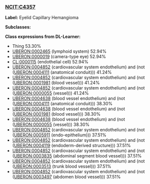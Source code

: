 
### [NCIT:C4357](http://purl.obolibrary.org/obo/NCIT_C4357)
**Label:** Eyelid Capillary Hemangioma

**Subclasses:** 

**Class expressions from DL-Learner:**

- Thing 53.30%
- [UBERON:0002465](http://purl.obolibrary.org/obo/UBERON_0002465) (lymphoid system) 52.94%
- [UBERON:0000019](http://purl.obolibrary.org/obo/UBERON_0000019) (camera-type eye) 52.94%
- [CL:0000115](http://purl.obolibrary.org/obo/CL_0000115) (endothelial cell) 52.94%
- [UBERON:0004852](http://purl.obolibrary.org/obo/UBERON_0004852) (cardiovascular system endothelium) and (not ([UBERON:0004111](http://purl.obolibrary.org/obo/UBERON_0004111) (anatomical conduit))) 41.24%
- [UBERON:0004852](http://purl.obolibrary.org/obo/UBERON_0004852) (cardiovascular system endothelium) and (not ([UBERON:0001981](http://purl.obolibrary.org/obo/UBERON_0001981) (blood vessel))) 41.24%
- [UBERON:0004852](http://purl.obolibrary.org/obo/UBERON_0004852) (cardiovascular system endothelium) and (not ([UBERON:0000055](http://purl.obolibrary.org/obo/UBERON_0000055) (vessel))) 41.24%
- [UBERON:0004638](http://purl.obolibrary.org/obo/UBERON_0004638) (blood vessel endothelium) and (not ([UBERON:0004111](http://purl.obolibrary.org/obo/UBERON_0004111) (anatomical conduit))) 38.30%
- [UBERON:0004638](http://purl.obolibrary.org/obo/UBERON_0004638) (blood vessel endothelium) and (not ([UBERON:0001981](http://purl.obolibrary.org/obo/UBERON_0001981) (blood vessel))) 38.30%
- [UBERON:0004638](http://purl.obolibrary.org/obo/UBERON_0004638) (blood vessel endothelium) and (not ([UBERON:0000055](http://purl.obolibrary.org/obo/UBERON_0000055) (vessel))) 38.30%
- [UBERON:0004852](http://purl.obolibrary.org/obo/UBERON_0004852) (cardiovascular system endothelium) and (not ([UBERON:0005911](http://purl.obolibrary.org/obo/UBERON_0005911) (endo-epithelium))) 37.51%
- [UBERON:0004852](http://purl.obolibrary.org/obo/UBERON_0004852) (cardiovascular system endothelium) and (not ([UBERON:0004119](http://purl.obolibrary.org/obo/UBERON_0004119) (endoderm-derived structure))) 37.51%
- [UBERON:0004852](http://purl.obolibrary.org/obo/UBERON_0004852) (cardiovascular system endothelium) and (not ([UBERON:0003835](http://purl.obolibrary.org/obo/UBERON_0003835) (abdominal segment blood vessel))) 37.51%
- [UBERON:0004852](http://purl.obolibrary.org/obo/UBERON_0004852) (cardiovascular system endothelium) and (not ([UBERON:0003513](http://purl.obolibrary.org/obo/UBERON_0003513) (trunk blood vessel))) 37.51%
- [UBERON:0004852](http://purl.obolibrary.org/obo/UBERON_0004852) (cardiovascular system endothelium) and (not ([UBERON:0003497](http://purl.obolibrary.org/obo/UBERON_0003497) (abdomen blood vessel))) 37.51%


